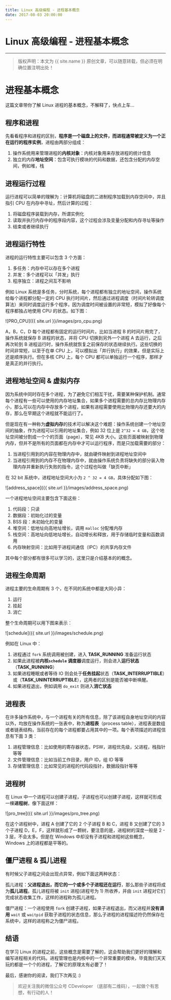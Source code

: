 ```yaml
---
title: Linux 高级编程 - 进程基本概念
date: 2017-08-03 20:00:00
---
```


# Linux 高级编程 - 进程基本概念

***
> 版权声明：本文为 {{ site.name }} 原创文章，可以随意转载，但必须在明确位置注明出处！ 

# 进程基本概念
这篇文章带你了解 Linux 进程的基本概念，不解释了，快点上车...


## 程序和进程
先看看程序和进程的区别，**程序是一个磁盘上的文件，而进程通常被定义为一个正在运行的程序实例**，进程由两部分组成：
1. 操作系统用来管理进程的**内核对象**：内核对象用来存放进程的统计信息
2. 独立的内存**地址空间**：包含可执行模块的代码和数据，还包含分配的内存空间，例如堆，栈


## 进程运行过程
运行进程可以简单的理解为：计算机将磁盘的二进制程序加载到内存空间中，并且指引 CPU 在内存中寻址，然后计算的过程：
1. 将磁盘程序装载到内存，所谓实例化
2. 读取并执行内存中的程序段内容，这个过程会涉及变量分配和内存寻址等操作
3. 结束或者继续执行


## 进程运行特性
进程的运行特性主要可以包含 3 个方面：
1. 多任务：内存中可以存在多个进程
2. 并发：多个进程可以「并发」执行
3. 程序独立：进程之间互不影响

例如 Linux 系统是多任务，分时系统，每个进程都有独立的地址空间，操作系统给每个进程都分配一定的 CPU 执行时间片，然后通过进程调度（时间片轮转调度算法）来同时调度运行多个程序，因为调度时间被设置的非常短，模拟了好像每个程序都独占地使用 CPU 的状态。如下图：

![PRO_CPU]({{ site.url }}/images/pro_cpu.png)

A，B，C，D 每个进程都有固定的运行时间片。比如当进程 B 的时间片用完了，操作系统就保存 B 进程的状态，并将 CPU 切换到另外一个进程 A 去运行，之后再次轮到 B 进程运行时，操作系统就恢复之前保存的状态继续执行。这些切换的时间非常短，以至于在单 CPU 上，可以模拟出「并行执行」的效果，但是实际上还是顺序执行。但在多核 CPU 上，每个 CPU 都可以单独运行一个程序，那样才是真正的并行执行。


## 进程地址空间 & 虚拟内存
因为系统中同时存在多个进程，为了避免它们相互干扰，需要某种保护机制。通常每个进程有一些可以使用的内存地址集合，如果多个进程需要的总内存比物理内存小，那么可以在内存中存放多个进程，如果有进程需要使用比物理内存还要大的内存，那么在早期这个进程就不能运行了。

但是现在有一种称为**虚拟内存**的技术可以解决这个难题：操作系统创建一个地址空间的抽象，作为进程可以引用的地址集合，例如 32 位上是 `2^32 = 4 GB`，这个地址空间被分割成一个个的页面（page），常见 4KB 大小。这些页面被映射到物理内存，但并不是所有的页面都在内存中才可以运行程序，而是只加载需要的部分：
1. 当进程引用到的内容在物理内存中，就由硬件映射到进程地址空间中
2. 当进程引用到的内存不在物理内存中，就由操作系统负责将缺失的部分装入物理内存并重新执行失败的指令，这个过程也叫做「缺页中断」

在 32 bit 系统中，进程地址空间大小为 `2 ^ 32 = 4 GB`，具体分配如下图：

![address_space]({{ site.url }}/images/address_space.png)


一个进程地址空间主要包含下面这些：
1. 代码段：只读
2. 数据段：初始化过的变量
3. BSS 段：未初始化的变量
4. 堆空间：低地址向高地址增长，调用 `malloc` 分配堆内存
5. 栈空间：高地址向低地址增长，自动增长和释放，用于存储临时变量和函数调用
6. 内存映射空间：比如用于进程间通信（IPC）的共享内存文件

其中每个部分都有很多可以学习的，这里只是介绍基本的的概念。

## 进程生命周期
进程主要的生命周期有 3 个，在不同的系统中都是大同小异：
1. 运行
2. 挂起
3. 消亡

整个生命周期可以用下图来表示：

![schedule]({{ site.url }}/images/schedule.png)

例如在 Linux 中：
1. 进程通过 `fork` 系统调用被创建，进入 **TASK_RUNNING** 准备运行状态
2. 如果此进程被**内核`schedule` 调度器**调度运行，则会进入**运行状态**（**TASK_RUNNING**）
3. 如果进程睡眠或者等待 IO 则会处于**任务挂起**状态（**TASK_INTERRUPTIBLE**）或（**TASK_UNINTERRUPTIBLE**），这两者的区别是能否被中断唤醒。
4. 如果进程退出，例如调用 `do_exit` 则进入**消亡状态**

## 进程表
在许多操作系统中，与一个进程有关的所有信息，除了该进程自身地址空间的内容以外，均放在操作系统的一张表中，称为**进程表**（process table），进程表是数组或者链表结构，当前存在的每个进程都要占用其中的一项。每个表项描述的进程信息有下面 3 类：
1. 进程管理信息：比如使用的寄存器状态，PSW，进程优先级，父进程，栈指针等等
2. 文件管理信息：比如当前工作目录，用户 ID，组 ID 等等
3. 存储管理信息：比如常见的进程的代码段指针，数据段指针等等

## 进程树
在 Linux 中一个进程可以创建子进程，子进程也可以创建子进程，这样就可形成一棵**进程树**，像下面这样：

![pro_tree]({{ site.url }}/images/pro_tree.png)

在这个进程树中，进程 A 创建了它的 2 个子进程 B 和 C，进程 B 又创建了它的 3 个子进程 D，E，F，这样就形成了一颗树，要注意的是，进程树的深度一般是 2 - 3 层，不会太多。但是在 Windows 中却没有子进程和进程树这些概念，Windows 上的进程都是平等的。

## 僵尸进程 & 孤儿进程
有时候父子进程之间会出现点异常，例如下面这两种状态：

孤儿进程：**父进程退出，而它的一个或多个子进程还在运行**，那么那些子进程将成为**孤儿进程**。孤儿进程将被 `init` 进程(进程号为 1) 所收养，并由 `init` 进程对它们完成状态收集工作，这样的进程称为孤儿进程。

僵尸进程：一个进程使用 `fork` 创建子进程，如果子进程退出，而父进程并**没有调用** `wait` 或 `waitpid` 获取子进程的状态信息，那么子进程的进程描述符仍然保存在系统中，这样的进程称之为僵尸进程。

## 结语
在学习 Linux 的进程之前，这些概念是需要了解的，这会帮助我们更好的理解和编写进程相关的代码。进程管理也是内核中的一个非常重要的模块，毕竟我们天天玩的都是一个个的进程，了解它的原理太有必要了！

最后，感谢你的阅读，我们下次再见 :)


> 欢迎关注我的微信公众号 CDeveloper （底部有二维码），一起做个有思想，有行动的人！

